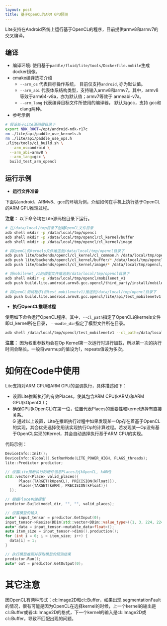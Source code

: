 ```yaml
---
layout: post
title: 基于OpenCL的ARM GPU预测
---
```


Lite支持在Android系统上运行基于OpenCL的程序，目前提供armv8和armv7的交叉编译。

## 编译

- 编译环境: 使用基于`paddle/fluid/lite/tools/Dockerfile.mobile`生成docker镜像。
- cmake编译选项介绍
    * `--arm_os` 代表目标操作系统， 目前仅支持`android`, 亦为默认值。
    * `--arm_abi` 代表体系结构类型，支持输入armv8和armv7。其中，armv8等效于arm64-v8a，亦为默认值；armv7等效于 armeabi-v7a。
    * `--arm_lang` 代表编译目标文件所使用的编译器， 默认为gcc，支持 gcc和clang两种。
- 参考示例

```bash
# 假设处于Lite源码根目录下
export NDK_ROOT=/opt/android-ndk-r17c
rm ./lite/api/paddle_use_kernels.h
rm ./lite/api/paddle_use_ops.h
./lite/tools/ci_build.sh \
  --arm_os=android \
  --arm_abi=armv8 \
  --arm_lang=gcc \
  build_test_arm_opencl
```


## 运行示例

- **运行文件准备**

下面以android、ARMv8、gcc的环境为例，介绍如何在手机上执行基于OpenCL的ARM GPU推理过程。

**注意：** 以下命令均在Lite源码根目录下运行。

```bash
# 在/data/local/tmp目录下创建OpenCL文件目录
adb shell mkdir -p /data/local/tmp/opencl
adb shell mkdir -p /data/local/tmp/opencl/cl_kernel/buffer
adb shell mkdir -p /data/local/tmp/opencl/cl_kernel/image

# 将OpenCL的kernels文件推送到/data/local/tmp/opencl目录下
adb push lite/backends/opencl/cl_kernel/cl_common.h /data/local/tmp/opencl/cl_kernel/
adb push lite/backends/opencl/cl_kernel/buffer/* /data/local/tmp/opencl/cl_kernel/buffer/
adb push lite/backends/opencl/cl_kernel/image/* /data/local/tmp/opencl/cl_kernel/image/

# 将mobilenet_v1的模型文件推送到/data/local/tmp/opencl目录下
adb shell mkdir -p /data/local/tmp/opencl/mobilenet_v1
adb push build.lite.android.armv8.gcc.opencl/third_party/install/mobilenet_v1/* /data/local/tmp/opencl/mobilenet_v1/

# 将OpenCL测试程序(如test_mobilenetv1)推送到/data/local/tmp/opencl目录下
adb push build.lite.android.armv8.gcc.opencl/lite/api/test_mobilenetv1 /data/local/tmp/opencl
```

- **执行OpenCL推理过程**

使用如下命令运行OpenCL程序。其中，`--cl_path`指定了OpenCL的kernels文件即cl\_kernel所在目录，
`--modle_dir`指定了模型文件所在目录。

```bash
adb shell /data/local/tmp/opencl/test_mobilenetv1 --cl_path=/data/local/tmp/opencl --model_dir=/data/local/tmp/opencl/mobilenet_v1 --warmup=1 --repeats=1
```

**注意：** 因为权重参数均会在Op Kernel第一次运行时进行加载，所以第一次的执行时间会略长。一般将warmup的值设为1，repeats值设为多次。


# 如何在Code中使用

Lite支持对ARM CPU和ARM GPU的混调执行，具体描述如下：

- 设置Lite推断执行的有效Places，使其包含ARM CPU(kARM)和ARM GPU(kOpenCL)；
- 确保GPU(kOpenCL)在第一位，位置代表Places的重要性和kernel选择有直接关系。  
G
通过以上设置，Lite在推断执行过程中如果发现某一Op存在着基于OpenCL的实现，其会优先选择使用该实现执行Op的计算过程。若发现某一Op没有基于OpenCL实现的Kernel，其会自动选择执行基于ARM CPU的实现。

代码示例：
```cpp
DeviceInfo::Init();
DeviceInfo::Global().SetRunMode(LITE_POWER_HIGH, FLAGS_threads);
lite::Predictor predictor;

// 设置Lite推断执行的硬件信息Places为{kOpenCL, kARM}
std::vector<Place> valid_places({
      Place({TARGET(kOpenCL), PRECISION(kFloat)}),
      Place({TARGET(kARM), PRECISION(kFloat)})
  });

// 根据Place构建模型
predictor.Build(model_dir, "", "", valid_places);

// 设置模型的输入
auto* input_tensor = predictor.GetInput(0);
input_tensor->Resize(DDim(std::vector<DDim::value_type>({1, 3, 224, 224})));
auto* data = input_tensor->mutable_data<float>();
auto item_size = input_tensor->dims().production();
for (int i = 0; i < item_size; i++) {
  data[i] = 1;
}

// 执行模型推断并获取模型的预测结果
predictor.Run();
auto* out = predictor.GetOutput(0);
```

# 其它注意

因OpenCL有两种形式：cl::Image2D和cl::Buffer，如果出现 segmentationFault 的情况，很有可能是因为OpenCL在选择kernel的时候，上一个kernel的输出是cl::Buffer或者cl::Image2D的格式，下一个kernel的输入是cl::Image2D或cl::Buffer，导致不匹配出现的问题。
